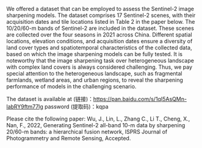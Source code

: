 We offered a dataset that can be employed to assess the Sentinel-2 image sharpening models. The dataset comprises 17 Sentinel-2 scenes, with their acquisition dates and tile locations listed in Table 2 in the paper below. The 10/20/60-m bands of Sentinel-2 are included in the dataset. These scenes are collected over the four seasons in 2021 across China. Different spatial locations, elevation conditions, and acquisition dates ensure a diversity of land cover types and spatiotemporal characteristics of the collected data, based on which the image sharpening models can be fully tested. It is noteworthy that the image sharpening task over heterogeneous landscape with complex land covers is always considered challenging. Thus, we pay special attention to the heterogeneous landscape, such as fragmental farmlands, wetland areas, and urban regions, to reveal the sharpening performance of models in the challenging scenario.

The dataset is available at (链接)：https://pan.baidu.com/s/1qI5AsQMn-labRY9ftm77lg  password (提取码)：kqpa

Please cite the following paper: Wu, J., Lin, L., Zhang C., Li T., Cheng, X., Nan, F., 2022, Generating Sentinel-2 all-band 10-m data by sharpening 20/60-m bands: a hierarchical fusion network, ISPRS Journal of Photogrammetry and Remote Sensing, Accepted.

